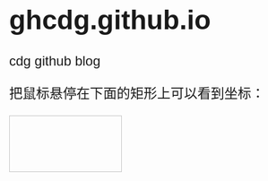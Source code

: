 # ghcdg.github.io
cdg github blog


<!DOCTYPE HTML>
<html>
<head>
<style type="text/css"> 
body
{
font-size:150%;
font-family:verdana,helvetica,arial,sans-serif;
}
</style>

<script type="text/javascript"> 
 
function cnvs_getCoordinates(e)
{
x=e.clientX;
y=e.clientY;
document.getElementById("xycoordinates").innerHTML="Coordinates: (" + x + "," + y + ")";
}
 
function cnvs_clearCoordinates()
{
document.getElementById("xycoordinates").innerHTML="";
}


/* 获取系统详细日期并在页面中显示 */
var weekday=["星期日","星期一","星期二","星期三","星期四","星期五","星期六"]; 
//获取系统时间
var attime;
function clock(){
    var time=new Date();   
    var day="  "+weekday[(new Date()).getDay()]; //获取星期
    attime=time.getFullYear()+"年"+(time.getMonth()+1)+"月"+time.getDate()+"日";
    attime=attime+"  "+time.getHours()+"时"+time.getMinutes()+"分"+time.getSeconds()+"秒"+day;
    document.getElementById("clock").innerHTML = attime;
}
//每隔1000ms就会执行一次该代码
setInterval(clock,1000);

</script>
</head>

<body style="margin:0px;">

<p>把鼠标悬停在下面的矩形上可以看到坐标：</p>

<div>
   <div id="coordiv" style="float:left;width:199px;height:99px;border:1px solid #c3c3c3"         onmousemove="cnvs_getCoordinates(event)" onmouseout="cnvs_clearCoordinates()">
   </div>

   <!--显示坐标-->
   <div id="xycoordinates" style="float:left></div>
 
   <!--显示系统详细日期-->
   <div id="clock" style="float:left></div> 
</div>
</body>
</html>


